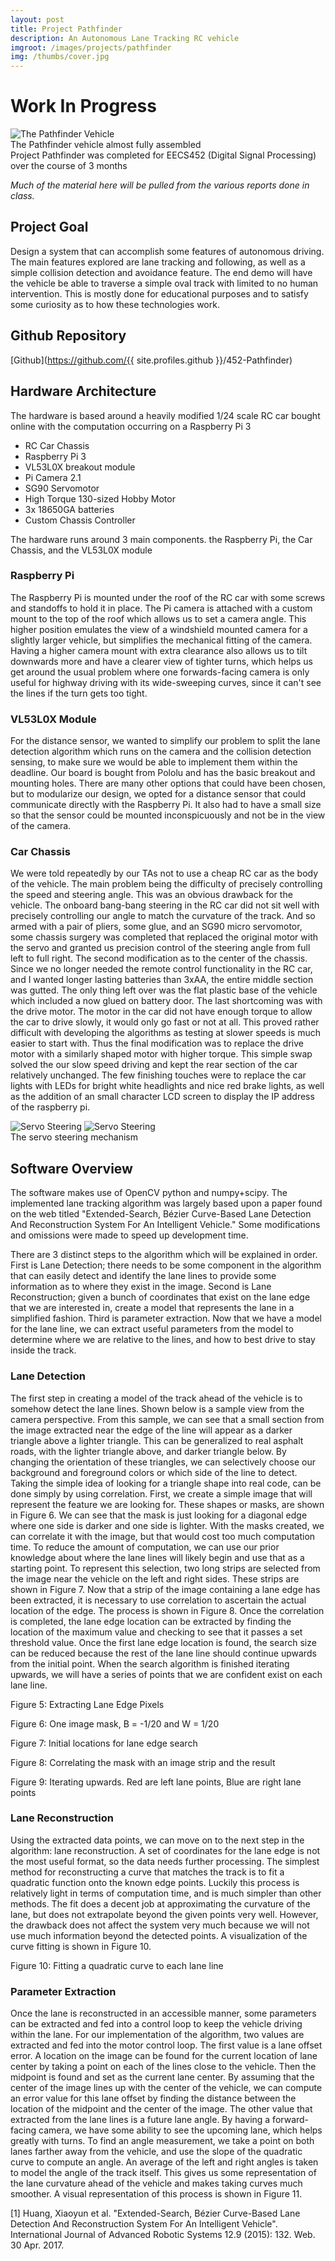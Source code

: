 ```yaml
---
layout: post
title: Project Pathfinder
description: An Autonomous Lane Tracking RC vehicle
imgroot: /images/projects/pathfinder
img: /thumbs/cover.jpg
---
```

# Work In Progress
<div>
	<img class="col three" src="{{ site.asseturl }}{{ page.imgroot }}/thumbs/pathfinder.jpg" alt="The Pathfinder Vehicle" title="The Pathfinder Vehicle"/>
</div>
<div class="col three caption">
	The Pathfinder vehicle almost fully assembled
</div>
Project Pathfinder was completed for EECS452 (Digital Signal Processing) over the course of 3 months

*Much of the material here will be pulled from the various reports done in class.*

## Project Goal
Design a system that can accomplish some features of autonomous driving. The main features explored are lane tracking and following, as well as a simple collision detection and avoidance feature. The end demo will have the vehicle be able to traverse a simple oval track with limited to no human intervention. This is mostly done for educational purposes and to satisfy some curiosity as to how these technologies work. 

## Github Repository 
[Github](https://github.com/{{ site.profiles.github }}/452-Pathfinder)

## Hardware Architecture
The hardware is based around a heavily modified 1/24 scale RC car bought online with the computation occurring on a Raspberry Pi 3
- RC Car Chassis 
- Raspberry Pi 3
- VL53L0X breakout module
- Pi Camera 2.1
- SG90 Servomotor
- High Torque 130-sized Hobby Motor
- 3x 18650GA batteries
- Custom Chassis Controller

The hardware runs around 3 main components. the Raspberry Pi, the Car Chassis, and the VL53L0X module

### Raspberry Pi
The Raspberry Pi is mounted under the roof of the RC car with some screws and standoffs to hold it in place. The Pi camera is attached with a custom mount to the top of the roof which allows us to set a camera angle. This higher position emulates the view of a windshield mounted camera for a slightly larger vehicle, but simplifies the mechanical fitting of the camera. Having a higher camera mount with extra clearance also allows us to tilt downwards more and have a clearer view of tighter turns, which helps us get around the usual problem where one forwards-facing camera is only useful for highway driving with its wide-sweeping curves, since it can't see the lines if the turn gets too tight.

### VL53L0X Module 
For the distance sensor, we wanted to simplify our problem to split the lane detection algorithm which runs on the camera and the collision detection sensing, to make sure we would be able to implement them within the deadline. Our board is bought from Pololu and has the basic breakout and mounting holes. There are many other options that could have been chosen, but to modularize our design, we opted for a distance sensor that could communicate directly with the Raspberry Pi. It also had to have a small size so that the sensor could be mounted inconspicuously and not be in the view of the camera. 

### Car Chassis
We were told repeatedly by our TAs not to use a cheap RC car as the body of the vehicle. The main problem being the difficulty of precisely controlling the speed and steering angle. This was an obvious drawback for the vehicle. The onboard bang-bang steering in the RC car did not sit well with precisely controlling our angle to match the curvature of the track. And so armed with a pair of pliers, some glue, and an SG90 micro servomotor, some chassis surgery was completed that replaced the original motor with the servo and granted us precision control of the steering angle from full left to full right. The second modification as to the center of the chassis. Since we no longer needed the remote control functionality in the RC car, and I wanted longer lasting batteries than 3xAA, the entire middle section was gutted. The only thing left over was the flat plastic base of the vehicle which included a now glued on battery door. The last shortcoming was with the drive motor. The motor in the car did not have enough torque to allow the car to drive slowly, it would only go fast or not at all. This proved rather difficult with developing the algorithms as testing at slower speeds is much easier to start with. Thus the final modification was to replace the drive motor with a similarly shaped motor with higher torque. This simple swap solved the our slow speed driving and kept the rear section of the car relatively unchanged. The few finishing touches were to replace the car lights with LEDs for bright white headlights and nice red brake lights, as well as the addition of an small character LCD screen to display the IP address of the raspberry pi. 
<div>
	<img class="col two" src="{{ site.asseturl }}{{ page.imgroot }}/thumbs/servosteer.jpg" alt="Servo Steering" title="Servo Steering Mechanism"/>
	<img class="col one" src="{{ site.asseturl }}{{ page.imgroot }}/thumbs/servosteer.jpg" alt="Servo Steering" title="Servo Steering Mechanism"/>
</div>
<div class="col two caption">
	The servo steering mechanism
</div>

## Software Overview
The software makes use of OpenCV python and numpy+scipy. The implemented lane tracking algorithm was largely based upon a paper found on the web titled "Extended-Search, Bézier Curve-Based Lane Detection And Reconstruction System For An Intelligent Vehicle." Some modifications and omissions were made to speed up development time. 

There are 3 distinct steps to the algorithm which will be explained in order. First is Lane Detection; there needs to be some component in the algorithm that can easily detect and identify the lane lines to provide some information as to where they exist in the image. Second is Lane Reconstruction; given a bunch of coordinates that exist on the lane edge that we are interested in, create a model that represents the lane in a simplified fashion. Third is parameter extraction. Now that we have a model for the lane line, we can extract useful parameters from the model to determine where we are relative to the lines, and how to best drive to stay inside the track.

### Lane Detection
The first step in creating a model of the track ahead of the vehicle is to somehow detect the lane lines. Shown below is a sample view from the camera perspective. From this sample, we can see that a small section from the image extracted near the edge of the line will appear as a darker triangle above a lighter triangle. This can be generalized to real asphalt roads, with the lighter triangle above, and darker triangle below. By changing the orientation of these triangles, we can selectively choose our background and foreground colors or which side of the line to detect. Taking the simple idea of looking for a triangle shape into real code, can be done simply by using correlation. First, we create a simple image that will represent the feature we are looking for. These shapes or masks, are shown in Figure 6. We can see that the mask is just looking for a diagonal edge where one side is darker and one side is lighter. With the masks created, we can correlate it with the image, but that would cost too much computation time. To reduce the amount of computation, we can use our prior knowledge about where the lane lines will likely begin and use that as a starting point. To represent this selection, two long strips are selected from the image near the vehicle on the left and right sides. These strips are shown in Figure 7. Now that a strip of the image containing a lane edge has been extracted, it is necessary to use correlation to ascertain the actual location of the edge. The process is shown in Figure 8. Once the correlation is completed, the lane edge location can be extracted by finding the location of the maximum value and checking to see that it passes a set threshold value. Once the first lane edge location is found, the search size can be reduced because the rest of the lane line should continue upwards from the initial point. When the search algorithm is finished iterating upwards, we will have a series of points that we are confident exist on each lane line.

Figure 5: Extracting Lane Edge Pixels


Figure 6: One image mask, B = -1/20 and W = 1/20


Figure 7: Initial locations for lane edge search


Figure 8: Correlating the mask with an image strip and the result


Figure 9: Iterating upwards. Red are left lane points, Blue are right lane points

### Lane Reconstruction
Using the extracted data points, we can move on to the next step in the algorithm: lane reconstruction. A set of coordinates for the lane edge is not the most useful format, so the data needs further processing. The simplest method for reconstructing a curve that matches the track is to fit a quadratic function onto the known edge points. Luckily this process is relatively light in terms of computation time, and is much simpler than other methods. The fit does a decent job at approximating the curvature of the lane, but does not extrapolate beyond the given points very well. However, the drawback does not affect the system very much because we will not use much information beyond the detected points. A visualization of the curve fitting is shown in Figure 10.

Figure 10: Fitting a quadratic curve to each lane line

### Parameter Extraction
Once the lane is reconstructed in an accessible manner, some parameters can be extracted and fed into a control loop to keep the vehicle driving within the lane. For our implementation of the algorithm, two values are extracted and fed into the motor control loop. The first value is a lane offset error. A location on the image can be found for the current location of lane center by taking a point on each of the lines close to the vehicle. Then the midpoint is found and set as the current lane center. By assuming that the center of the image lines up with the center of the vehicle, we can compute an error value for this lane offset by finding the distance between the location of the midpoint and the center of the image. The other value that extracted from the lane lines is a future lane angle. By having a forward-facing camera, we have some ability to see the upcoming lane, which helps greatly with turns. To find an angle measurement, we take a point on both lanes farther away from the vehicle, and use the slope of the quadratic curve to compute an angle. An average of the left and right angles is taken to model the angle of the track itself. This gives us some representation of the lane curvature ahead of the vehicle and makes taking curves much smoother. A visual representation of this process is shown in Figure 11.







[1] Huang, Xiaoyun et al. "Extended-Search, Bézier Curve-Based Lane Detection And Reconstruction System For An Intelligent Vehicle". International Journal of Advanced Robotic Systems 12.9 (2015): 132. Web. 30 Apr. 2017.